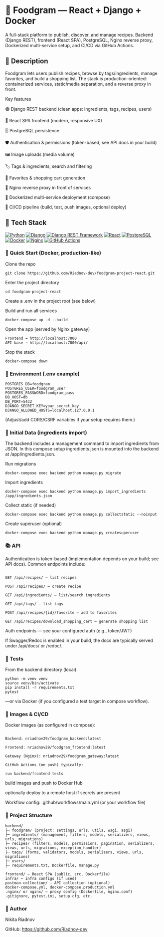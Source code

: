 # 🍳 Foodgram — React + Django + Docker
A full-stack platform to publish, discover, and manage recipes.
Backend (Django REST), frontend (React SPA), PostgreSQL, Nginx reverse proxy, Dockerized multi-service setup, and CI/CD via GitHub Actions.









## 📌 Description
Foodgram lets users publish recipes, browse by tags/ingredients, manage favorites, and build a shopping list.
The stack is production-oriented: containerized services, static/media separation, and a reverse proxy in front.

Key features

🟢 Django REST backend (clean apps: ingredients, tags, recipes, users)

🎨 React SPA frontend (modern, responsive UX)

🗄️ PostgreSQL persistence

🛡️ Authentication & permissions (token-based; see API docs in your build)

🖼️ Image uploads (media volume)

🏷️ Tags & ingredients, search and filtering

🛒 Favorites & shopping cart generation

🔀 Nginx reverse proxy in front of services

🐳 Dockerized multi-service deployment (compose)

🔁 CI/CD pipeline (build, test, push images, optional deploy)

## 🧰 Tech Stack

[![Python](https://img.shields.io/badge/Python-3.10-blue?logo=python)](https://www.python.org/)
[![Django](https://img.shields.io/badge/Django-4.x-092E20?logo=django)](https://www.djangoproject.com/)
[![Django REST Framework](https://img.shields.io/badge/DRF-API-ff1709?logo=django)](https://www.django-rest-framework.org/)
[![React](https://img.shields.io/badge/React-18%2B-61DAFB?logo=react)](https://react.dev/)
[![PostgreSQL](https://img.shields.io/badge/PostgreSQL-15%2B-336791?logo=postgresql)](https://www.postgresql.org/)
[![Docker](https://img.shields.io/badge/Docker-compose-2496ED?logo=docker)](https://www.docker.com/)
[![Nginx](https://img.shields.io/badge/Nginx-reverse--proxy-009639?logo=nginx)](https://nginx.org/)
[![GitHub Actions](https://img.shields.io/badge/GitHub%20Actions-CI%2FCD-2088FF?logo=githubactions)](https://github.com/features/actions)








### 🚀 Quick Start (Docker, production-like)
Clone the repo
```
git clone https://github.com/Riadnov-dev/foodgram-project-react.git
```

Enter the project directory
```
cd foodgram-project-react
```

Create a .env in the project root (see below)

Build and run all services
```
docker-compose up -d --build
```

Open the app (served by Nginx gateway)
```
Frontend → http://localhost:7000
API base → http://localhost:7000/api/
```

Stop the stack
```
docker-compose down
```

### 🔐 Environment (.env example)
```
POSTGRES_DB=foodgram
POSTGRES_USER=foodgram_user
POSTGRES_PASSWORD=foodgram_pass
DB_HOST=db
DB_PORT=5432
DJANGO_SECRET_KEY=your_secret_key
DJANGO_ALLOWED_HOSTS=localhost,127.0.0.1
```

(Adjust/add CORS/CSRF variables if your setup requires them.)

### 🌱 Initial Data (ingredients import)
The backend includes a management command to import ingredients from JSON.
In this compose setup ingredients.json is mounted into the backend at /app/ingredients.json.

Run migrations
```
docker-compose exec backend python manage.py migrate
```

Import ingredients
```
docker-compose exec backend python manage.py import_ingredients /app/ingredients.json
```

Collect static (if needed)
```
docker-compose exec backend python manage.py collectstatic --noinput
```

Create superuser (optional)
```
docker-compose exec backend python manage.py createsuperuser
```

### 📚 API
Authentication is token-based (implementation depends on your build; see API docs).
Common endpoints include:
```

GET /api/recipes/ — list recipes

POST /api/recipes/ — create recipe

GET /api/ingredients/ — list/search ingredients

GET /api/tags/ — list tags

POST /api/recipes/{id}/favorite — add to favorites

GET /api/recipes/download_shopping_cart — generate shopping list
```

Auth endpoints — see your configured auth (e.g., token/JWT)

If Swagger/Redoc is enabled in your build, the docs are typically served under /api/docs/ or /redoc/.

### 🧪 Tests

From the backend directory (local)
```
python -m venv venv
source venv/bin/activate
pip install -r requirements.txt
pytest
```

—or via Docker (if you configured a test target in compose workflow).

### 🐳 Images & CI/CD
Docker images (as configured in compose):
```

Backend: nriadnov29/foodgram_backend:latest

Frontend: nriadnov29/foodgram_frontend:latest

Gateway (Nginx): nriadnov29/foodgram_gateway:latest

GitHub Actions (on push) typically:

run backend/frontend tests
```

build images and push to Docker Hub

optionally deploy to a remote host if secrets are present

Workflow config: .github/workflows/main.yml (or your workflow file)

### 📂 Project Structure
```
backend/
├─ foodgram/ (project: settings, urls, utils, wsgi, asgi)
├─ ingredients/ (management, filters, models, serializers, views, urls, migrations)
├─ recipes/ (filters, models, permissions, pagination, serializers, views, urls, migrations, exception_handler)
├─ tags/ (forms, validators, models, serializers, views, urls, migrations)
├─ users/
├─ requirements.txt, Dockerfile, manage.py

frontend/ — React SPA (public, src, Dockerfile)
infra/ — infra configs (if used)
postman-collection/ — API collection (optional)
docker-compose.yml, docker-compose.production.yml
.nginx/ or nginx/ — proxy config (Dockerfile, nginx.conf)
.gitignore, pytest.ini, setup.cfg, etc.

```

### 👤 Author

Nikita Riadnov

GitHub: https://github.com/Riadnov-dev
